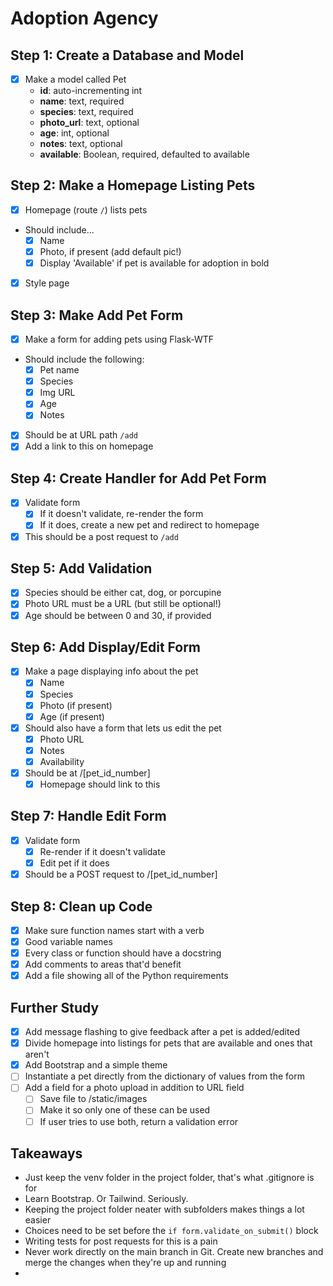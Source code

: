 # Adoption Agency

## Step 1: Create a Database and Model

- [x] Make a model called Pet
  - **id**: auto-incrementing int
  - **name**: text, required
  - **species**: text, required
  - **photo_url**: text, optional
  - **age**: int, optional
  - **notes**: text, optional
  - **available**: Boolean, required, defaulted to available

## Step 2: Make a Homepage Listing Pets

- [x] Homepage (route `/`) lists pets
- Should include...
  - [x] Name
  - [x] Photo, if present (add default pic!)
  - [x] Display 'Available' if pet is available for adoption in bold
- [x] Style page

## Step 3: Make Add Pet Form

- [x] Make a form for adding pets using Flask-WTF
- Should include the following:
  - [x] Pet name
  - [x] Species
  - [x] Img URL
  - [x] Age
  - [x] Notes
- [x] Should be at URL path `/add`
- [x] Add a link to this on homepage

## Step 4: Create Handler for Add Pet Form

- [x] Validate form
  - [x] If it doesn't validate, re-render the form
  - [x] If it does, create a new pet and redirect to homepage
- [x] This should be a post request to `/add`

## Step 5: Add Validation

- [x] Species should be either cat, dog, or porcupine
- [x] Photo URL must be a URL (but still be optional!)
- [x] Age should be between 0 and 30, if provided

## Step 6: Add Display/Edit Form

- [x] Make a page displaying info about the pet
  - [x] Name
  - [x] Species
  - [x] Photo (if present)
  - [x] Age (if present)
- [x] Should also have a form that lets us edit the pet
  - [x] Photo URL
  - [x] Notes
  - [x] Availability
- [x] Should be at /[pet_id_number]
  - [x] Homepage should link to this

## Step 7: Handle Edit Form

- [x] Validate form
  - [x] Re-render if it doesn't validate
  - [x] Edit pet if it does
- [x] Should be a POST request to /[pet_id_number]

## Step 8: Clean up Code

- [x] Make sure function names start with a verb
- [x] Good variable names
- [x] Every class or function should have a docstring
- [x] Add comments to areas that'd benefit
- [x] Add a file showing all of the Python requirements

## Further Study

- [x] Add message flashing to give feedback after a pet is added/edited
- [x] Divide homepage into listings for pets that are available and ones that aren't
- [x] Add Bootstrap and a simple theme
- [ ] Instantiate a pet directly from the dictionary of values from the form
- [ ] Add a field for a photo upload in addition to URL field
  - [ ] Save file to /static/images
  - [ ] Make it so only one of these can be used
  - [ ] If user tries to use both, return a validation error

## Takeaways

- Just keep the venv folder in the project folder, that's what .gitignore is for
- Learn Bootstrap.  Or Tailwind.  Seriously.
- Keeping the project folder neater with subfolders makes things a lot easier
- Choices need to be set before the `if form.validate_on_submit()` block
- Writing tests for post requests for this is a pain
- Never work directly on the main branch in Git.  Create new branches and merge the changes when they're up and running
- 
